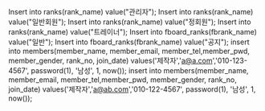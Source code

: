 Insert into ranks(rank_name) value("관리자");
Insert into ranks(rank_name) value("일반회원");
Insert into ranks(rank_name) value("정회원");
Insert into ranks(rank_name) value("트레이너");
Insert into fboard_ranks(fbrank_name) value("일반");
Insert into fboard_ranks(fbrank_name) value("공지");
insert into members(member_name, member_email, member_tel,member_pwd, member_gender, rank_no, join_date)
values('제작자','a@a.com','010-123-4567', password(1), '남성', 1, now());
insert into members(member_name, member_email, member_tel,member_pwd, member_gender, rank_no, join_date)
values('제작자','a@ab.com','010-122-4567', password(1), '남성', 1, now());
